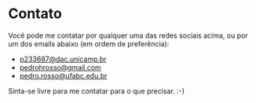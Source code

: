 # Contato

Você pode me contatar por qualquer uma das redes sociais acima, ou por um dos emails abaixo (em ordem de preferência):

* p233687@dac.unicamp.br
* pedrohrosso@gmail.com
* pedro.rosso@ufabc.edu.br

Sinta-se livre para me contatar para o que precisar. :-)
